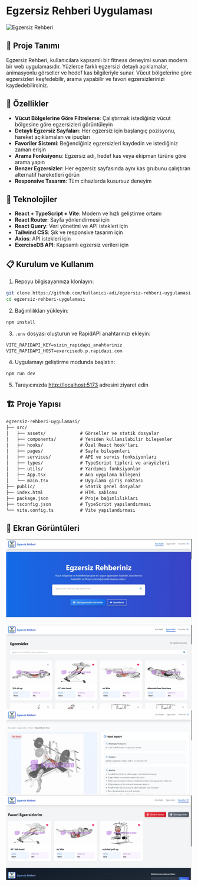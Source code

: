 # Egzersiz Rehberi Uygulaması

![Egzersiz Rehberi](\src\assets\logo\logo.png)

## 📱 Proje Tanımı

Egzersiz Rehberi, kullanıcılara kapsamlı bir fitness deneyimi sunan modern bir web uygulamasıdır. Yüzlerce farklı egzersizi detaylı açıklamalar, animasyonlu görseller ve hedef kas bilgileriyle sunar. Vücut bölgelerine göre egzersizleri keşfedebilir, arama yapabilir ve favori egzersizlerinizi kaydedebilirsiniz.

## 🚀 Özellikler

- **Vücut Bölgelerine Göre Filtreleme**: Çalıştırmak istediğiniz vücut bölgesine göre egzersizleri görüntüleyin
- **Detaylı Egzersiz Sayfaları**: Her egzersiz için başlangıç pozisyonu, hareket açıklamaları ve ipuçları
- **Favoriler Sistemi**: Beğendiğiniz egzersizleri kaydedin ve istediğiniz zaman erişin
- **Arama Fonksiyonu**: Egzersiz adı, hedef kas veya ekipman türüne göre arama yapın
- **Benzer Egzersizler**: Her egzersiz sayfasında aynı kas grubunu çalıştıran alternatif hareketleri görün
- **Responsive Tasarım**: Tüm cihazlarda kusursuz deneyim

## 🔧 Teknolojiler

- **React + TypeScript + Vite**: Modern ve hızlı geliştirme ortamı
- **React Router**: Sayfa yönlendirmesi için
- **React Query**: Veri yönetimi ve API istekleri için
- **Tailwind CSS**: Şık ve responsive tasarım için
- **Axios**: API istekleri için
- **ExerciseDB API**: Kapsamlı egzersiz verileri için

## 📋 Kurulum ve Kullanım

1. Repoyu bilgisayarınıza klonlayın:
```bash
git clone https://github.com/kullanici-adi/egzersiz-rehberi-uygulamasi.git
cd egzersiz-rehberi-uygulamasi
```

2. Bağımlılıkları yükleyin:
```bash
npm install
```

3. `.env` dosyası oluşturun ve RapidAPI anahtarınızı ekleyin:
```
VITE_RAPIDAPI_KEY=sizin_rapidapi_anahtariniz
VITE_RAPIDAPI_HOST=exercisedb.p.rapidapi.com
```

4. Uygulamayı geliştirme modunda başlatın:
```bash
npm run dev
```

5. Tarayıcınızda [http://localhost:5173](http://localhost:5173) adresini ziyaret edin

## 🏗️ Proje Yapısı

```
egzersiz-rehberi-uygulamasi/
├── src/
│   ├── assets/             # Görseller ve statik dosyalar
│   ├── components/         # Yeniden kullanılabilir bileşenler
│   ├── hooks/              # Özel React hook'ları
│   ├── pages/              # Sayfa bileşenleri
│   ├── services/           # API ve servis fonksiyonları
│   ├── types/              # TypeScript tipleri ve arayüzleri
│   ├── utils/              # Yardımcı fonksiyonlar
│   ├── App.tsx             # Ana uygulama bileşeni
│   └── main.tsx            # Uygulama giriş noktası
├── public/                 # Statik genel dosyalar
├── index.html              # HTML şablonu
├── package.json            # Proje bağımlılıkları
├── tsconfig.json           # TypeScript yapılandırması
└── vite.config.ts          # Vite yapılandırması
```

## 📱 Ekran Görüntüleri

![Ana Sayfa](\egzersiz-rehberi-uygulamasi\src\assets\screenshots\HomePage.jpg)
![Egzersizler Sayfası](\egzersiz-rehberi-uygulamasi\src\assets\screenshots\Exercises.jpg)
![Egzersiz Detay](\egzersiz-rehberi-uygulamasi\src\assets\screenshots\ExerciseDetail.jpg)
![Favoriler](\egzersiz-rehberi-uygulamasi\src\assets\screenshots\Favorites.jpg)
